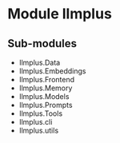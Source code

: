 Module llmplus
==============

Sub-modules
-----------
* llmplus.Data
* llmplus.Embeddings
* llmplus.Frontend
* llmplus.Memory
* llmplus.Models
* llmplus.Prompts
* llmplus.Tools
* llmplus.cli
* llmplus.utils
